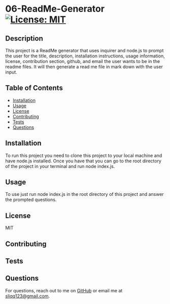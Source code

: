 
# 06-ReadMe-Generator [![License: MIT](https://img.shields.io/badge/License-MIT-yellow.svg)](https://opensource.org/licenses/MIT)

## Description

This project is a ReadMe generator that uses inquirer and node.js to prompt the user for the title, description, installation instructions, usage information, license, contribution section, github, and email the user wants to be in the readme files. It will then generate a read me file in mark down with the user input. 

## Table of Contents

- [Installation](#installation)
- [Usage](#usage)
- [License](#license)
- [Contributing](#contributing)
- [Tests](#tests)
- [Questions](#questions)

## Installation

To run this project you need to clone this project to your local machine and have node.js installed. Once you have that you can go to the root directory of the project in your terminal and run node index.js.

## Usage

To use just run node index.js in the root directory of this project and answer the prompted questions.

## License

MIT

## Contributing



## Tests



## Questions

For questions, reach out to me on [GitHub](https://github.com/n8hoang) or email me at sliqq123@gmail.com.
